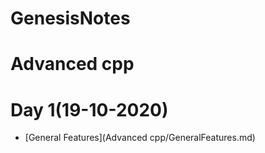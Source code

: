 # GenesisNotes

# Advanced cpp
# Day 1(19-10-2020)
* [General Features](Advanced cpp/GeneralFeatures.md)
